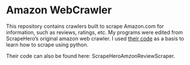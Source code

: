 # Amazon WebCrawler
This repository contains crawlers built to scrape Amazon.com for information, such as reviews, ratings, etc. My programs were edited    from ScrapeHero’s original amazon web crawler. I used [their code](https://www.scrapehero.com/how-to-scrape-amazon-product-reviews/) as a basis to learn how to scrape using python.

Their code can also be found here: ScrapeHeroAmzonReviewScraper.
